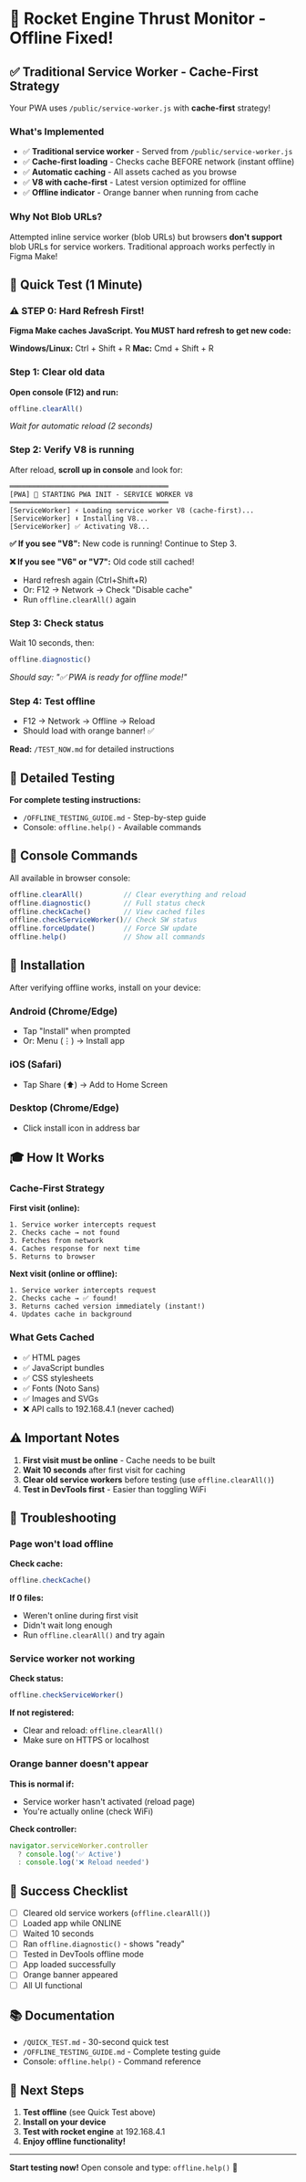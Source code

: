 # 🚀 Rocket Engine Thrust Monitor - Offline Fixed!

## ✅ Traditional Service Worker - Cache-First Strategy

Your PWA uses `/public/service-worker.js` with **cache-first** strategy!

### What's Implemented

- ✅ **Traditional service worker** - Served from `/public/service-worker.js`
- ✅ **Cache-first loading** - Checks cache BEFORE network (instant offline)
- ✅ **Automatic caching** - All assets cached as you browse
- ✅ **V8 with cache-first** - Latest version optimized for offline
- ✅ **Offline indicator** - Orange banner when running from cache

### Why Not Blob URLs?

Attempted inline service worker (blob URLs) but browsers **don't support** blob URLs for service workers. Traditional approach works perfectly in Figma Make!

## 🎯 Quick Test (1 Minute)

### ⚠️ STEP 0: Hard Refresh First!

**Figma Make caches JavaScript. You MUST hard refresh to get new code:**

**Windows/Linux:** Ctrl + Shift + R
**Mac:** Cmd + Shift + R

### Step 1: Clear old data

**Open console (F12) and run:**

```javascript
offline.clearAll()
```
*Wait for automatic reload (2 seconds)*

### Step 2: Verify V8 is running

After reload, **scroll up in console** and look for:

```
═══════════════════════════════════════
[PWA] 🚀 STARTING PWA INIT - SERVICE WORKER V8
═══════════════════════════════════════
[ServiceWorker] ⚡ Loading service worker V8 (cache-first)...
[ServiceWorker] ⬇️ Installing V8...
[ServiceWorker] ✅ Activating V8...
```

**✅ If you see "V8":** New code is running! Continue to Step 3.

**❌ If you see "V6" or "V7":** Old code still cached!
- Hard refresh again (Ctrl+Shift+R)
- Or: F12 → Network → Check "Disable cache"
- Run `offline.clearAll()` again

### Step 3: Check status

Wait 10 seconds, then:
```javascript
offline.diagnostic()
```
*Should say: "✅ PWA is ready for offline mode!"*

### Step 4: Test offline

- F12 → Network → Offline → Reload
- Should load with orange banner! ✅

**Read:** `/TEST_NOW.md` for detailed instructions

## 📖 Detailed Testing

**For complete testing instructions:**
- `/OFFLINE_TESTING_GUIDE.md` - Step-by-step guide
- Console: `offline.help()` - Available commands

## 🔧 Console Commands

All available in browser console:

```javascript
offline.clearAll()          // Clear everything and reload
offline.diagnostic()        // Full status check
offline.checkCache()        // View cached files
offline.checkServiceWorker()// Check SW status
offline.forceUpdate()       // Force SW update
offline.help()              // Show all commands
```

## 📱 Installation

After verifying offline works, install on your device:

### Android (Chrome/Edge)
- Tap "Install" when prompted
- Or: Menu (⋮) → Install app

### iOS (Safari)
- Tap Share (⬆️) → Add to Home Screen

### Desktop (Chrome/Edge)
- Click install icon in address bar

## 🎓 How It Works

### Cache-First Strategy

**First visit (online):**
```
1. Service worker intercepts request
2. Checks cache → not found
3. Fetches from network
4. Caches response for next time
5. Returns to browser
```

**Next visit (online or offline):**
```
1. Service worker intercepts request
2. Checks cache → ✅ found!
3. Returns cached version immediately (instant!)
4. Updates cache in background
```

### What Gets Cached

- ✅ HTML pages
- ✅ JavaScript bundles
- ✅ CSS stylesheets
- ✅ Fonts (Noto Sans)
- ✅ Images and SVGs
- ❌ API calls to 192.168.4.1 (never cached)

## ⚠️ Important Notes

1. **First visit must be online** - Cache needs to be built
2. **Wait 10 seconds** after first visit for caching
3. **Clear old service workers** before testing (use `offline.clearAll()`)
4. **Test in DevTools first** - Easier than toggling WiFi

## 🐛 Troubleshooting

### Page won't load offline

**Check cache:**
```javascript
offline.checkCache()
```

**If 0 files:**
- Weren't online during first visit
- Didn't wait long enough
- Run `offline.clearAll()` and try again

### Service worker not working

**Check status:**
```javascript
offline.checkServiceWorker()
```

**If not registered:**
- Clear and reload: `offline.clearAll()`
- Make sure on HTTPS or localhost

### Orange banner doesn't appear

**This is normal if:**
- Service worker hasn't activated (reload page)
- You're actually online (check WiFi)

**Check controller:**
```javascript
navigator.serviceWorker.controller
  ? console.log('✅ Active')
  : console.log('❌ Reload needed')
```

## 🎯 Success Checklist

- [ ] Cleared old service workers (`offline.clearAll()`)
- [ ] Loaded app while ONLINE
- [ ] Waited 10 seconds
- [ ] Ran `offline.diagnostic()` - shows "ready"
- [ ] Tested in DevTools offline mode
- [ ] App loaded successfully
- [ ] Orange banner appeared
- [ ] All UI functional

## 📚 Documentation

- `/QUICK_TEST.md` - 30-second quick test
- `/OFFLINE_TESTING_GUIDE.md` - Complete testing guide
- Console: `offline.help()` - Command reference

## 🚀 Next Steps

1. **Test offline** (see Quick Test above)
2. **Install on your device**
3. **Test with rocket engine** at 192.168.4.1
4. **Enjoy offline functionality!**

---

**Start testing now!** Open console and type: `offline.help()` 🎉
